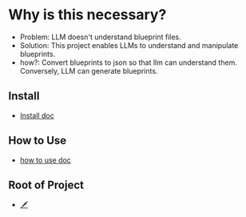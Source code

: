 # Why is this necessary?

- Problem: LLM doesn't understand blueprint files.  
- Solution: This project enables LLMs to understand and manipulate blueprints.
- how?: Convert blueprints to json so that llm can understand them.  
        Conversely, LLM can generate blueprints.

## Install
- [Install doc](docs/install.md)

## How to Use
- [how to use doc](docs/howtouse.md)












## Root of Project
- [🗡](https://github.com/LSG7/NorthStar/blob/main/README.md)
